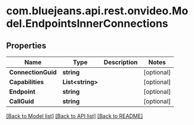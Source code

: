 # com.bluejeans.api.rest.onvideo.Model.EndpointsInnerConnections
## Properties

Name | Type | Description | Notes
------------ | ------------- | ------------- | -------------
**ConnectionGuid** | **string** |  | [optional] 
**Capabilities** | **List&lt;string&gt;** |  | [optional] 
**Endpoint** | **string** |  | [optional] 
**CallGuid** | **string** |  | [optional] 

[[Back to Model list]](../README.md#documentation-for-models) [[Back to API list]](../README.md#documentation-for-api-endpoints) [[Back to README]](../README.md)

